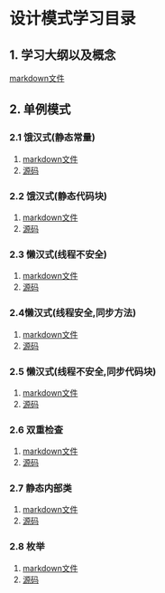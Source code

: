 # 设计模式学习目录

## 1. 学习大纲以及概念

[markdown文件](Resource/001-大纲.md)

## 2. 单例模式

### 2.1 饿汉式(静态常量)

1. [markdown文件](Resource/singleton/2.1饿汉式(静态常量).md)
2. [源码](01_singleton_pattern)

### 2.2 饿汉式(静态代码块)

1. [markdown文件](Resource/singleton/2.2饿汉式(静态代码块).md)
2. [源码](01_singleton_pattern)

### 2.3 懒汉式(线程不安全)

1. [markdown文件](Resource/singleton/2.3懒汉式(线程不安全).md)
2. [源码](01_singleton_pattern)

### 2.4懒汉式(线程安全,同步方法)

1. [markdown文件](Resource/singleton/2.4懒汉式(线程安全,同步方法).md)
2. [源码](01_singleton_pattern)

### 2.5 懒汉式(线程不安全,同步代码块)

1. [markdown文件](Resource/singleton/2.5懒汉式(线程不安全,同步代码块).md)
2. [源码](01_singleton_pattern)

### 2.6 双重检查

1. [markdown文件](Resource/singleton/2.6双重检查.md)
2. [源码](01_singleton_pattern)

### 2.7 静态内部类

1. [markdown文件](Resource/singleton/2.7静态内部类.md)
2. [源码](01_singleton_pattern)

### 2.8 枚举

1. [markdown文件](Resource/singleton/2.8枚举.md)
2. [源码](01_singleton_pattern)





